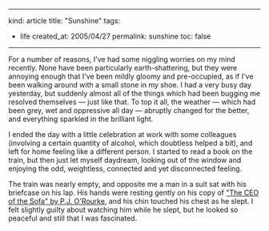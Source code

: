 -----
kind: article
title: "Sunshine"
tags:
- life
created_at: 2005/04/27
permalink: sunshine
toc: false
-----

<p>For a number of reasons, I've had some niggling worries on my mind recently. None have been particularly earth-shattering, but they were annoying enough that I've been mildly gloomy and pre-occupied, as if I've been walking around with a small stone in my shoe. I had a very busy day yesterday, but suddenly almost all of the things which had been bugging me resolved themselves &mdash; just like that. To top it all, the weather &mdash; which had been grey, wet and oppressive all day &mdash; abruptly changed for the better, and everything sparkled in the brilliant light.</p>

<p>I ended the day with a little celebration at work with some colleagues (involving a certain quantity of alcohol, which doubtless helped a bit), and left for home feeling like a different person. I started to read a book on the train, but then just let myself daydream, looking out of the window and enjoying the odd, weightless, connected and yet disconnected feeling.</p>

<p>The train was nearly empty, and opposite me a man in a suit sat with his briefcase on his lap. His hands were resting gently on his copy of <a href="http://www.amazon.co.uk/exec/obidos/tg/detail/-/0330491431/butshesagirl-21">"The CEO of the Sofa" by P.J. O'Rourke</a>, and his chin touched his chest as he slept. I felt slightly guilty about watching him while he slept, but he looked so peaceful and still that I was fascinated.</p>



